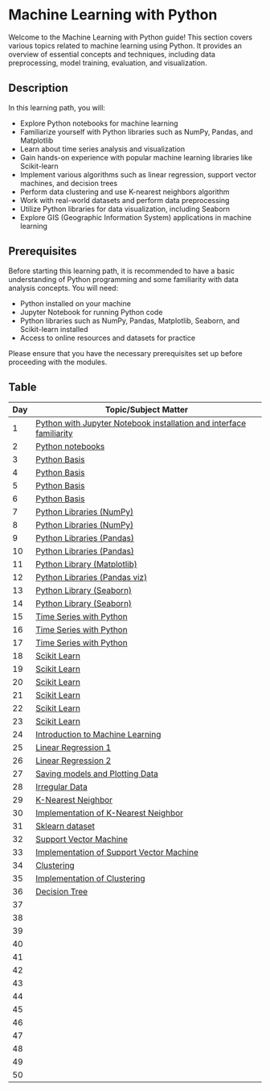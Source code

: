 # Machine Learning with Python

Welcome to the Machine Learning with Python guide! This section covers various topics related to machine learning using Python. It provides an overview of essential concepts and techniques, including data preprocessing, model training, evaluation, and visualization.

## Description

In this learning path, you will:

- Explore Python notebooks for machine learning
- Familiarize yourself with Python libraries such as NumPy, Pandas, and Matplotlib
- Learn about time series analysis and visualization
- Gain hands-on experience with popular machine learning libraries like Scikit-learn
- Implement various algorithms such as linear regression, support vector machines, and decision trees
- Perform data clustering and use K-nearest neighbors algorithm
- Work with real-world datasets and perform data preprocessing
- Utilize Python libraries for data visualization, including Seaborn
- Explore GIS (Geographic Information System) applications in machine learning

## Prerequisites

Before starting this learning path, it is recommended to have a basic understanding of Python programming and some familiarity with data analysis concepts. You will need:

- Python installed on your machine
- Jupyter Notebook for running Python code
- Python libraries such as NumPy, Pandas, Matplotlib, Seaborn, and Scikit-learn installed
- Access to online resources and datasets for practice

Please ensure that you have the necessary prerequisites set up before proceeding with the modules.

## Table

| Day   | Topic/Subject Matter                                                                |
| ------| ----------------------------------------------------------------------------------- |
| 1     | [Python with Jupyter Notebook installation and interface familiarity](https://youtu.be/p0sSwK2SPu0) |
| 2     | [Python notebooks](https://youtu.be/X9PQmo-mbz4)                                 |
| 3     | [Python Basis](https://youtu.be/546jHm4OEks)                                    |
| 4     | [Python Basis](https://youtu.be/546jHm4OEks)                                    |
| 5     | [Python Basis](https://youtu.be/546jHm4OEks)                                    |
| 6     | [Python Basis](https://youtu.be/546jHm4OEks)                                      |
| 7     | [Python Libraries (NumPy)](https://youtu.be/LFF5M7vyWBg)                          |
| 8     | [Python Libraries (NumPy)](https://youtu.be/LFF5M7vyWBg)                          |
| 9     | [Python Libraries (Pandas)](https://youtu.be/eXoJER3hCb8)                         |
| 10    | [Python Libraries (Pandas)](https://youtu.be/eXoJER3hCb8)                         |
| 11    | [Python Library (Matplotlib)](https://youtu.be/5yZpTX9-K3I)                       |
| 12    | [Python Libraries (Pandas viz)](https://youtu.be/cnLLnk4KGmM)                     |
| 13    | [Python Library (Seaborn)](https://youtu.be/G4hnjgX78oA)                          |
| 14    | [Python Library (Seaborn)](https://youtu.be/G4hnjgX78oA)                          |
| 15    | [Time Series with Python](https://youtu.be/pMMbcT0UZUA)                            |
| 16    | [Time Series with Python](https://youtu.be/pMMbcT0UZUA)                            |
| 17    | [Time Series with Python](https://youtu.be/pMMbcT0UZUA)                            |
| 18    | [Scikit Learn](https://youtu.be/0B5eIE_1vpU)                                      |
| 19    | [Scikit Learn](https://youtu.be/0B5eIE_1vpU)                                      |
| 20    | [Scikit Learn](https://youtu.be/0B5eIE_1vpU)                                      |
| 21    | [Scikit Learn](https://youtu.be/0B5eIE_1vpU)                                      |
| 22    | [Scikit Learn](https://youtu.be/0B5eIE_1vpU)                                      |
| 23    | [Scikit Learn](https://youtu.be/0B5eIE_1vpU)                                      |
| 24    | [Introduction to Machine Learning](https://youtu.be/ujTCoH21GlA)                   |
| 25    | [Linear Regression 1](https://youtu.be/45ryDIPHdGg)                               |
| 26    | [Linear Regression 2](https://youtu.be/1BYu65vLKdA)                               |
| 27    | [Saving models and Plotting Data](https://youtu.be/3AQ_74xrch8)                    |
| 28    | [Irregular Data](https://youtu.be/ddqQUz9mZaM)                                    |
| 29    | [K-Nearest Neighbor](https://youtu.be/vwLT6bZrHEE)                                |
| 30    | [Implementation of K-Nearest Neighbor](https://youtu.be/TQKI0KE-JYY)               |
| 31    | [Sklearn dataset](https://youtu.be/dNBvQ38MlT8)                                   |
| 32    | [Support Vector Machine](https://youtu.be/JHxyrMgOUWI)                            |
| 33    | [Implementation of Support Vector Machine](https://youtu.be/l2I8NycJMCY)           |
| 34    | [Clustering](https://youtu.be/g1Zbuk1gAfk)                                        |
| 35    | [Implementation of Clustering](https://youtu.be/zixd-si9Q-o)                       |
| 36    | [Decision Tree](https://youtu.be/RmajweUFKvM)                                     |
| 37 |                                                   |
| 38 |                                                   |
| 39 |                                                   |
| 40 |                                                   |
| 41 |                                                   |
| 42 |                                                   |
| 43 |                                                   |
| 44 |                                                   |
| 45 |                                                   |
| 46 |                                                   |
| 47 |                                                   |
| 48 |                                                   |
| 49 |                                                   |
| 50 |                                                   |
